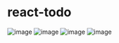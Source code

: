 # react-todo
![image](https://user-images.githubusercontent.com/54269429/166446271-d2217d52-024c-4320-926f-b49a17dd651e.png)
![image](https://user-images.githubusercontent.com/54269429/166446472-06733ca0-97fc-42e2-9aeb-e6e076d87a0c.png)
![image](https://user-images.githubusercontent.com/54269429/166446609-173494d8-ceeb-4963-bce6-d5295570e8f7.png)
![image](https://user-images.githubusercontent.com/54269429/166446641-b7103bbb-8cb3-4d71-91cf-2524f4d32910.png)

